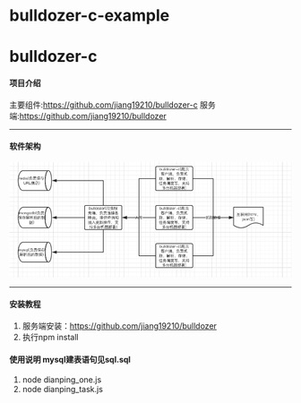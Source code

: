 # bulldozer-c-example

# bulldozer-c

#### 项目介绍
主要组件:https://github.com/jiang19210/bulldozer-c
服务端:https://github.com/jiang19210/bulldozer
****
#### 软件架构
![avatar](https://github.com/jiang19210/data/blob/master/bulldozer.png?raw=true)
****
#### 安装教程
1. 服务端安装：https://github.com/jiang19210/bulldozer
2. 执行npm install

#### 使用说明 mysql建表语句见sql.sql
1. node dianping_one.js 
2. node dianping_task.js 